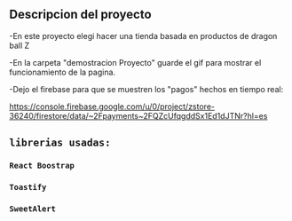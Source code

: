 

## Descripcion del proyecto

-En este proyecto elegi hacer una tienda basada en productos de dragon ball Z

-En la carpeta "demostracion Proyecto" guarde el gif para mostrar el funcionamiento de la pagina.

-Dejo el firebase para que se muestren los "pagos" hechos en tiempo real:

https://console.firebase.google.com/u/0/project/zstore-36240/firestore/data/~2Fpayments~2FQZcUfqgddSx1Ed1dJTNr?hl=es

## `librerias usadas:`

### `React Boostrap`
### `Toastify`
### `SweetAlert`

